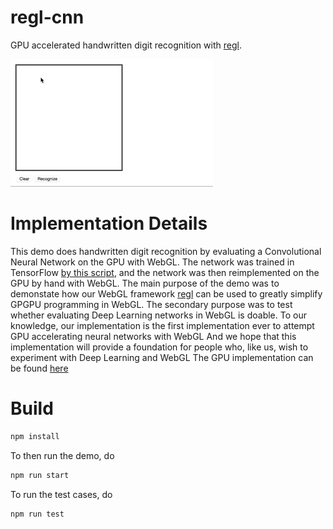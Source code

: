# regl-cnn

GPU accelerated handwritten digit recognition with [regl](https://github.com/mikolalysenko/regl).

![Animated](gifs/record_resize.gif)

# Implementation Details

This demo does handwritten digit recognition by evaluating a
Convolutional Neural Network on the GPU with WebGL. The network was
trained in TensorFlow [by this script](), and the network was then
reimplemented on the GPU by hand with WebGL. The main purpose of the
demo was to demonstate how our WebGL framework
[regl](https://github.com/mikolalysenko/regl) can be used to greatly
simplify GPGPU programming in WebGL. The secondary purpose was to
test whether evaluating Deep Learning networks in WebGL is doable.  To
our knowledge, our implementation is the first implementation ever to
attempt GPU accelerating neural networks with WebGL And we hope that
this implementation will provide a foundation for people who, like us,
wish to experiment with Deep Learning and WebGL The GPU implementation
can be found [here]()


# Build

```bash
npm install
```

To then run the demo, do

```bash
npm run start
```

To run the test cases, do

```bash
npm run test
```
